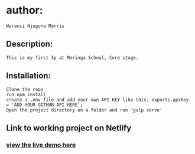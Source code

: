 # author: 
    Waracci Njuguna Morris
## Description: 
    This is my first Ip at Moringa School, Core stage.
## Installation:
    Clone the repo
    run npm install
    create a .env file and add your own API KEY like this, exports.apiKey = 'ADD YOUR GITHUB API HERE';
    Open the project directory on a folder and run 'gulp serve'
## Link to working project on Netlify
### [view the live demo here]()